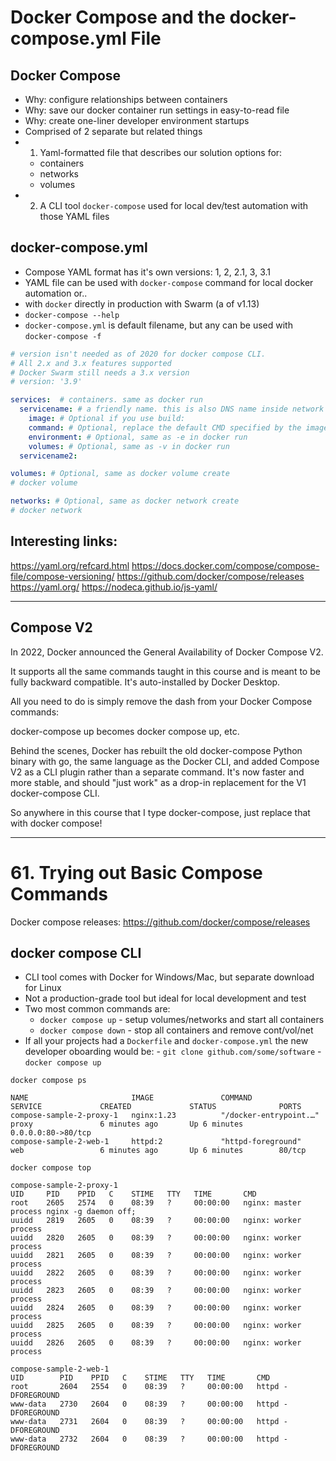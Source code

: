 # Docker Compose and the docker-compose.yml File

## Docker Compose

- Why: configure relationships between containers
- Why: save our docker container run settings in easy-to-read file
- Why: create one-liner developer environment startups
- Comprised of 2 separate but related things
- 1. Yaml-formatted file that describes our solution options for:
  - containers
  - networks
  - volumes
- 2. A CLI tool `docker-compose` used for local dev/test automation with those YAML files

## docker-compose.yml

- Compose YAML format has it's own versions: 1, 2, 2.1, 3, 3.1
- YAML file can be used with `docker-compose` command for local docker automation or..
- with `docker` directly in production with Swarm (a of v1.13)
- `docker-compose --help`
- `docker-compose.yml` is default filename, but any can be used with `docker-compose -f`

```YAML
# version isn't needed as of 2020 for docker compose CLI.
# All 2.x and 3.x features supported
# Docker Swarm still needs a 3.x version
# version: '3.9'

services:  # containers. same as docker run
  servicename: # a friendly name. this is also DNS name inside network (containers)
    image: # Optional if you use build:
    command: # Optional, replace the default CMD specified by the image
    environment: # Optional, same as -e in docker run
    volumes: # Optional, same as -v in docker run
  servicename2:

volumes: # Optional, same as docker volume create
# docker volume

networks: # Optional, same as docker network create
# docker network

```

## Interesting links:

https://yaml.org/refcard.html
https://docs.docker.com/compose/compose-file/compose-versioning/
https://github.com/docker/compose/releases
https://yaml.org/
https://nodeca.github.io/js-yaml/

---

## Compose V2

In 2022, Docker announced the General Availability of Docker Compose V2.

It supports all the same commands taught in this course and is meant to be fully backward compatible. It's auto-installed by Docker Desktop.

All you need to do is simply remove the dash from your Docker Compose commands:

docker-compose up becomes docker compose up, etc.

Behind the scenes, Docker has rebuilt the old docker-compose Python binary with go, the same language as the Docker CLI, and added Compose V2 as a CLI plugin rather than a separate command. It's now faster and more stable, and should "just work" as a drop-in replacement for the V1 docker-compose CLI.

So anywhere in this course that I type docker-compose, just replace that with docker compose!

---

# 61. Trying out Basic Compose Commands

Docker compose releases:
https://github.com/docker/compose/releases

## docker compose CLI

- CLI tool comes with Docker for Windows/Mac, but separate download for Linux
- Not a production-grade tool but ideal for local development and test
- Two most common commands are:
  - `docker compose up` - setup volumes/networks and start all containers
  - `docker compose down` - stop all containers and remove cont/vol/net
- If all your projects had a `Dockerfile` and `docker-compose.yml` the new developer oboarding would be: - `git clone github.com/some/software` - `docker compose up`

`docker compose ps`

```
NAME                       IMAGE               COMMAND                  SERVICE             CREATED             STATUS              PORTS
compose-sample-2-proxy-1   nginx:1.23          "/docker-entrypoint.…"   proxy               6 minutes ago       Up 6 minutes        0.0.0.0:80->80/tcp
compose-sample-2-web-1     httpd:2             "httpd-foreground"       web                 6 minutes ago       Up 6 minutes        80/tcp
```

`docker compose top`

```
compose-sample-2-proxy-1
UID     PID    PPID   C    STIME   TTY   TIME       CMD
root    2605   2574   0    08:39   ?     00:00:00   nginx: master process nginx -g daemon off;
uuidd   2819   2605   0    08:39   ?     00:00:00   nginx: worker process
uuidd   2820   2605   0    08:39   ?     00:00:00   nginx: worker process
uuidd   2821   2605   0    08:39   ?     00:00:00   nginx: worker process
uuidd   2822   2605   0    08:39   ?     00:00:00   nginx: worker process
uuidd   2823   2605   0    08:39   ?     00:00:00   nginx: worker process
uuidd   2824   2605   0    08:39   ?     00:00:00   nginx: worker process
uuidd   2825   2605   0    08:39   ?     00:00:00   nginx: worker process
uuidd   2826   2605   0    08:39   ?     00:00:00   nginx: worker process

compose-sample-2-web-1
UID        PID    PPID   C    STIME   TTY   TIME       CMD
root       2604   2554   0    08:39   ?     00:00:00   httpd -DFOREGROUND
www-data   2730   2604   0    08:39   ?     00:00:00   httpd -DFOREGROUND
www-data   2731   2604   0    08:39   ?     00:00:00   httpd -DFOREGROUND
www-data   2732   2604   0    08:39   ?     00:00:00   httpd -DFOREGROUND
```
